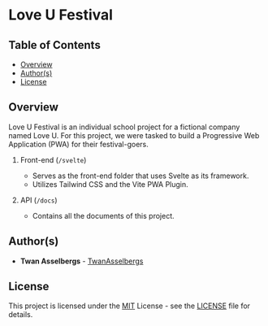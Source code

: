 # Love U Festival


## Table of Contents

  - [Overview](#overview)
  - [Author(s)](#authors)
  - [License](#license)


## Overview

Love U Festival is an individual school project for a fictional company named Love U. For this project, we were tasked to build a Progressive Web Application (PWA) for their festival-goers.

1. Front-end (`/svelte`)

   - Serves as the front-end folder that uses Svelte as its framework.
   - Utilizes Tailwind CSS and the Vite PWA Plugin.

2. API (`/docs`)

   - Contains all the documents of this project.


## Author(s)

- **Twan Asselbergs** - [TwanAsselbergs](https://github.com/TwanAsselbergs)


## License

This project is licensed under the [MIT](LICENSE.md)
License - see the [LICENSE](LICENSE) file for
details.
